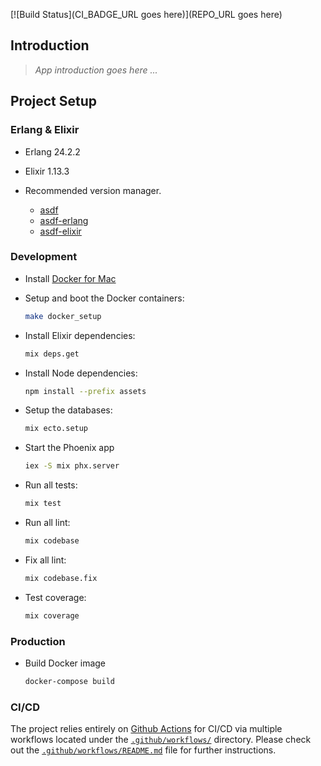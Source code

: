 [![Build Status](CI_BADGE_URL goes here)](REPO_URL goes here)

## Introduction

> *App introduction goes here ...*

## Project Setup

### Erlang & Elixir

- Erlang 24.2.2

- Elixir 1.13.3

- Recommended version manager.

  - [asdf](https://github.com/asdf-vm/asdf)
  - [asdf-erlang](https://github.com/asdf-vm/asdf-erlang)
  - [asdf-elixir](https://github.com/asdf-vm/asdf-elixir)

### Development

- Install [Docker for Mac](https://docs.docker.com/docker-for-mac/install/)

- Setup and boot the Docker containers:

  ```sh
  make docker_setup
  ```

- Install Elixir dependencies:

  ```sh
  mix deps.get
  ```

- Install Node dependencies:

  ```sh
  npm install --prefix assets
  ```

- Setup the databases:

  ```sh
  mix ecto.setup
  ```

- Start the Phoenix app

  ```sh
  iex -S mix phx.server
  ```

- Run all tests:

  ```sh
  mix test 
  ```

- Run all lint:

  ```sh
  mix codebase 
  ```
  
- Fix all lint:

  ```sh
  mix codebase.fix 
  ```
  
- Test coverage:

  ```sh
  mix coverage 
  ```

### Production

- Build Docker image

  ```sh
  docker-compose build
  ```

### CI/CD
The project relies entirely on [Github Actions](https://github.com/features/actions) for CI/CD via multiple workflows located under the [`.github/workflows/`](.github/workflows) directory.
Please check out the [`.github/workflows/README.md`](.github/workflows/README.md) file for further instructions.
